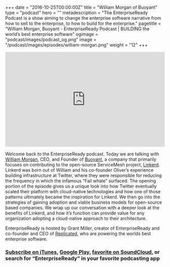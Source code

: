 +++
date = "2016-10-25T00:00:00Z"
title = "William Morgan of Buoyant"
type = "podcast"
hero = ""
metadescription = "The EnterpriseReady Podcast is a show aiming to change the enterprise software narrative from how to sell to the enterprise, to how to build for the enterprise."
pagetitle = "William Morgan, Buoyant - EnterpriseReady Podcast | BUILDING the world’s best enterprise software"
ogimage = "podcast/images/podcast_og.png"
image = "/podcast/images/episodes/william-morgan.png"
weight = "12"
+++

<iframe width="100%" height="300" scrolling="no" frameborder="no" allow="autoplay" src="https://w.soundcloud.com/player/?url=https%3A//api.soundcloud.com/tracks/662061128&color=%23ee5042&auto_play=false&hide_related=false&show_comments=true&show_user=true&show_reposts=false&show_teaser=true&visual=true"></iframe>

Welcome back to the EnterpriseReady podcast. Today we are talking with [William Morgan](https://www.linkedin.com/in/wmorgan/), CEO, and Founder of [Buoyant](http://buoyant.io/), a company that primarily focuses on contributing to the open-source ServiceMesh project, [Linkerd](https://Linkerd.io/). Linkerd was born out of William and his co-founder Oliver’s experience building infrastructure at Twitter, where they were responsible for reducing the frequency in which the infamous “Fail whale” surfaced. The opening portion of the episode gives us a unique look into how Twitter eventually scaled their platform with cloud-native technologies and how one of those patterns ultimately became the inspiration for Linkerd. We then go into the strategies of gaining adoption and viable business models for open-source based companies. We wrap up our conversation with a deeper look at the benefits of Linkerd, and how it’s function can provide value for any organization adopting a cloud-native approach to their architecture.

EnterpriseReady is hosted by Grant Miller, creator of EnterpriseReady and co-founder and CEO of [Replicated](https://www.replicated.com), who are powering the worlds best enterprise software.

### [Subscribe on iTunes](https://podcasts.apple.com/us/podcast/ep-12-service-mesh-with-william-morgan-of-buoyant/id1437951282?i=1000446385821), [Google Play](https://play.google.com/music/listen?u=0#/ps/Iq3uifjva44tdvm2orhu4apvjtu), [favorite on SoundCloud](https://soundcloud.com/heavybit/sets/enterpriseready), or search for “EnterpriseReady” in your favorite podcasting app
